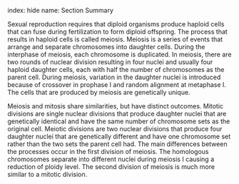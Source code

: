 index: hide
name: Section Summary

Sexual reproduction requires that diploid organisms produce haploid cells that can fuse during fertilization to form diploid offspring. The process that results in haploid cells is called meiosis. Meiosis is a series of events that arrange and separate chromosomes into daughter cells. During the interphase of meiosis, each chromosome is duplicated. In meiosis, there are two rounds of nuclear division resulting in four nuclei and usually four haploid daughter cells, each with half the number of chromosomes as the parent cell. During meiosis, variation in the daughter nuclei is introduced because of crossover in prophase I and random alignment at metaphase I. The cells that are produced by meiosis are genetically unique.

Meiosis and mitosis share similarities, but have distinct outcomes. Mitotic divisions are single nuclear divisions that produce daughter nuclei that are genetically identical and have the same number of chromosome sets as the original cell. Meiotic divisions are two nuclear divisions that produce four daughter nuclei that are genetically different and have one chromosome set rather than the two sets the parent cell had. The main differences between the processes occur in the first division of meiosis. The homologous chromosomes separate into different nuclei during meiosis I causing a reduction of ploidy level. The second division of meiosis is much more similar to a mitotic division.
